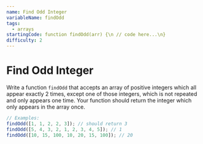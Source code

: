 ```yaml
---
name: Find Odd Integer
variableName: findOdd
tags:
  - arrays
startingCode: function findOdd(arr) {\n // code here...\n}
difficulty: 2
---
```


# Find Odd Integer

Write a function `findOdd` that accepts an array of positive integers which all appear exactly 2 times, except one of those integers, which is not repeated and only appears one time. Your function should return the integer which only appears in the array once.

```javascript
// Examples:
findOdd([1, 1, 2, 2, 3]); // should return 3
findOdd([5, 4, 3, 2, 1, 2, 3, 4, 5]); // 1
findOdd([10, 15, 100, 10, 20, 15, 100]); // 20
```
